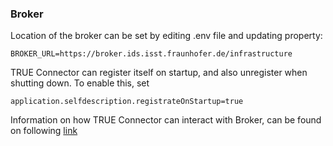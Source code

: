 
### Broker <a href="#broker" id="broker"></a>

Location of the broker can be set by editing .env file and updating property:

```
BROKER_URL=https://broker.ids.isst.fraunhofer.de/infrastructure
```

TRUE Connector can register itself on startup, and also unregister when shutting down. To enable this, set 

```
application.selfdescription.registrateOnStartup=true
```

Information on how TRUE Connector can interact with Broker, can be found on following [link](https://github.com/Engineering-Research-and-Development/true-connector-execution\_core\_container/blob/master/doc/BROKER.md)

